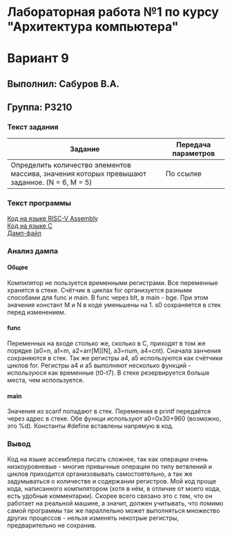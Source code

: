 # Лабораторная работа №1 по курсу "Архитектура компьютера"
# Вариант 9
## Выполнил: Сабуров В.А.
## Группа: P3210


### Текст задания
Задание | Передача параметров
--------|--------------------
Определить количество элементов массива, значения которых превышают заданное. (N = 6, M = 5) | По ссылке
### Текст программы
[Код на языке RISC-V Assembly](https://github.com/SuperJaremy/lab-riscv-asm/blob/main/Lab1.S)  
[Код на языке C](https://github.com/SuperJaremy/lab-riscv-asm/blob/main/Lab1.c)  
[Дамп-файл](https://github.com/SuperJaremy/lab-riscv-asm/blob/main/Lab1.dump)  
### Анализ дампа
#### Общее
Компилятор не пользуется временными регистрами. Все переменные хранятся в стеке. Счётчик в циклах for организуется разными способами для func и main. В func через blt, в main - bge. При этом значения констант M и N в коде уменьшены на 1. s0 сохраняется в стек перед изменением.
#### func
Переменных на входе столько же, сколько в C, приходят в том же порядке (a0=n, a1=m, a2=arr\[M]\[N], a3=num, a4=cnt). Сначала занчения сохраняются в стек. Так же регистры a4, a5 используются как счётчики циклов for. Регистры a4 и a5 выполняют несколько функций - используюся как временные (t0-t7). В стеке резервируется больше места, чем используется. 
#### main
Значения из scanf попадают в стек. Переменная в printf передаётся через адрес в стеке. Обе функци используют a0=0x30+960 (возможно, это %d). Константы #define вставлены напрямую в код.
### Вывод
Код на языке ассемблера писать сложнее, так как операции очень низкоуровневые - многие привычные операции по типу ветвлений и циклов приходится организовывать самостоятельно, а так же задумываться о количестве и содержании регистров. Мой код проще кода, написанного компилятором (хотя в нём, в отличие от моего кода, есть удобные комментарии). Скорее всего связано это с тем, что он работает на реальной машине, а значит, должен учитывать, что помимо самой программы так же параллельно может выполняться множество других процессов - нельзя изменять некотрые регистры, предварительно не сохранив.  
